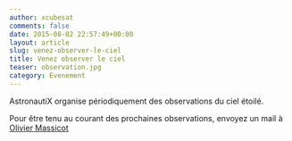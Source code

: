 ```yaml
---
author: xcubesat
comments: false
date: 2015-08-02 22:57:49+00:00
layout: article
slug: venez-observer-le-ciel
title: Venez observer le ciel
teaser: observation.jpg
category: Evenement
---
```

AstronautiX organise périodiquement des observations du ciel étoilé.

Pour être tenu au courant des prochaines observations, envoyez un mail à [Olivier Massicot](olivier.massicot@polytechnique.edu)
